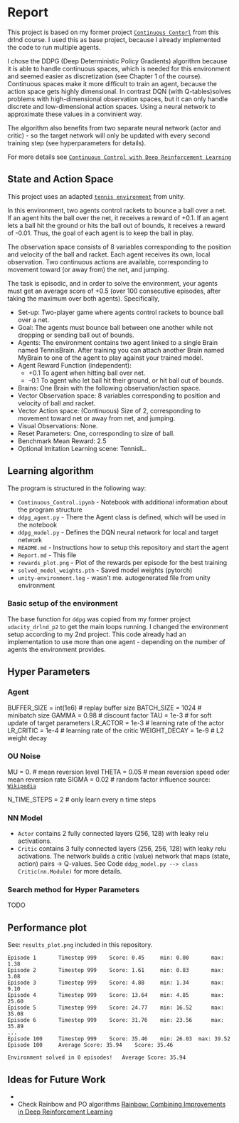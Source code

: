 # Report

This project is based on my former project [`Continuous Contorl`](https://github.com/tomalbrecht/udacity_drlnd_p2) from this drlnd course. I used this as base project, because I already implemented the code to run multiple agents.

I chose the DDPG (Deep Deterministic Policy Gradients) algorithm because it is able to handle continuous spaces, which is needed for this environment and seemed easier as discretization (see Chapter 1 of the course). Continuous spaces make it more difficult to train an agent, because the action space gets highly dimensional. In contrast DQN (with Q-tables)solves problems with high-dimensional observation spaces, but it can only handle discrete and low-dimensional action spaces. Using a neural network to approximate these values in a convinient way.

The algorithm also benefits from two separate neural network (actor and critic) - so the target network will only be updated with every second training step (see hyperparameters for details).

For more details see [`Continuous Control with Deep Reinforcement Learning`](https://arxiv.org/pdf/1509.02971.pdf)

## State and Action Space

This project uses an adapted [`tennis environment`](https://github.com/Unity-Technologies/ml-agents/blob/master/docs/Learning-Environment-Examples.md#tennis) from unity.

In this environment, two agents control rackets to bounce a ball over a net. If an agent hits the ball over the net, it receives a reward of +0.1. If an agent lets a ball hit the ground or hits the ball out of bounds, it receives a reward of -0.01. Thus, the goal of each agent is to keep the ball in play.

The observation space consists of 8 variables corresponding to the position and velocity of the ball and racket. Each agent receives its own, local observation. Two continuous actions are available, corresponding to movement toward (or away from) the net, and jumping.

The task is episodic, and in order to solve the environment, your agents must get an average score of +0.5 (over 100 consecutive episodes, after taking the maximum over both agents). Specifically,

* Set-up: Two-player game where agents control rackets to bounce ball over a net.
* Goal: The agents must bounce ball between one another while not dropping or sending ball out of bounds.
* Agents: The environment contains two agent linked to a single Brain named TennisBrain. After training you can attach another Brain named MyBrain to one of the agent to play against your trained model.
* Agent Reward Function (independent):
    * +0.1 To agent when hitting ball over net.
    * -0.1 To agent who let ball hit their ground, or hit ball out of bounds.
* Brains: One Brain with the following observation/action space.
* Vector Observation space: 8 variables corresponding to position and velocity of ball and racket.
* Vector Action space: (Continuous) Size of 2, corresponding to movement toward net or away from net, and jumping.
* Visual Observations: None.
* Reset Parameters: One, corresponding to size of ball.
* Benchmark Mean Reward: 2.5
* Optional Imitation Learning scene: TennisIL.

## Learning algorithm

The program is structured in the following way:

- `Continuous_Control.ipynb` - Notebook with additional information about the program structure
- `ddpg_agent.py` - There the Agent class is defined, which will be used in the notebook
- `ddpg_model.py` - Defines the DQN neural network for local and target network
- `README.md` - Instructions how to setup this repository and start the agent
- `Report.md` - This file
- `rewards_plot.png` - Plot of the rewards per episode for the best training
- `solved_model_weights.pth` - Saved model weights (pytorch)
- `unity-environment.log` - wasn't me. autogenerated file from unity environment


### Basic setup of the environment

The base function for `ddpg` was copied from my former project `udacity_drlnd_p2` to get the main loops running. I changed the environment setup according to my 2nd project. This code already had an implementation to use more than one agent - depending on the number of agents the environment provides. 

## Hyper Parameters  

### Agent

BUFFER_SIZE = int(1e6)  # replay buffer size
BATCH_SIZE = 1024       # minibatch size
GAMMA = 0.98            # discount factor
TAU = 1e-3              # for soft update of target parameters
LR_ACTOR = 1e-3         # learning rate of the actor 
LR_CRITIC = 1e-4        # learning rate of the critic
WEIGHT_DECAY = 1e-9     # L2 weight decay

### OU Noise

MU = 0.         # mean reversion level
THETA = 0.05    # mean reversion speed oder mean reversion rate
SIGMA = 0.02    # random factor influence
source: [`Wikipedia`](https://de.wikipedia.org/wiki/Ornstein-Uhlenbeck-Prozess)

N_TIME_STEPS = 2  # only learn every n time steps

### NN Model

* `Actor` contains 2 fully connected layers (256, 128) with leaky relu activations.
* `Critic` contains 3 fully connected layers (256, 256, 128) with leaky relu activations. The network builds a critic (value) network that maps (state, action) pairs -> Q-values. See Code `ddpg_model.py --> class Critic(nn.Module)` for more details.

### Search method for Hyper Parameters

TODO

## Performance plot

See: `results_plot.png` included in this repository.

```
Episode 1	    Timestep 999	Score: 0.45	    min: 0.00	    max: 1.38
Episode 2	    Timestep 999	Score: 1.61	    min: 0.83	    max: 3.08
Episode 3       Timestep 999    Score: 4.88     min: 1.34       max: 9.10 
Episode 4       Timestep 999    Score: 13.64    min: 4.85       max: 25.60
Episode 5       Timestep 999    Score: 24.77    min: 16.52      max: 35.08
Episode 6       Timestep 999    Score: 31.76    min: 23.56      max: 35.89
...
Episode 100	    Timestep 999	Score: 35.46	min: 26.03	max: 39.52
Episode 100	    Average Score: 35.94	Score: 35.46

Environment solved in 0 episodes!	Average Score: 35.94
```

## Ideas for Future Work
* 
* Check Rainbow and PO algorithms [Rainbow: Combining Improvements in Deep Reinforcement Learning](https://arxiv.org/pdf/1710.02298.pdf)
